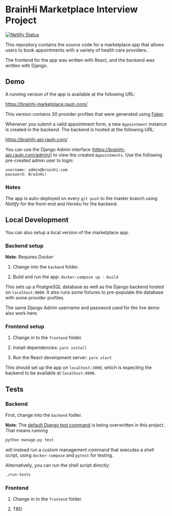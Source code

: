 # BrainHi Marketplace Interview Project

[![Netlify Status](https://api.netlify.com/api/v1/badges/d9c4d943-c416-4254-90c4-af113140a64e/deploy-status)](https://app.netlify.com/sites/brainhi-marketplace-rauln/deploys)


This repository contains the source code for a marketplace app that allows users to book appointments with a variety of health care providers.

The frontend for the app was written with React, and the backend was written with Django.

## Demo

A running version of the app is available at the following URL:

https://brainhi-marketplace.rauln.com/

This version contains 30 provider profiles that were generated using [Faker](backend/marketplace/providers/factories.py).

Whenever you submit a valid appointment form, a new `Appointment` instance is created in the backend. The backend is hosted at the following URL:

https://brainhi-api.rauln.com/

You can use the Django Admin interface (https://brainhi-api.rauln.com/admin/) to view the created `Appointments`. Use the following pre-created admin user to login:

```
username: admin@brainhi.com
password: Bra1nHi!
```

### Notes

The app is auto-deployed on every `git push` to the master branch using _Netlify_ for the front-end and _Heroku_ for the backend.

## Local Development

You can also setup a local version of the marketplace app.

### Backend setup

__Note__: Requires _Docker_

1. Change into the `backend` folder.

2. Build and run the app: `docker-compose up --build`

This sets up a PostgreSQL database as well as the Django backend hosted on `localhost:8000`. It also runs some fixtures to pre-populate the database with some provider profiles.

The same Django Admin username and password used for the live demo also work here.

### Frontend setup

1. Change in to the `frontend` folder.

2. Install dependencies:
    `yarn install`

3. Run the React development server: `yarn start`

This should set up the app on `localhost:3000`, which is expecting the backend to be available at `localhost:8000`.


## Tests

### Backend

First, change into the `backend` fodler.

**Note**: The [default Django test command](https://docs.djangoproject.com/en/2.2/topics/testing/overview/#running-tests) is being overwritten in this project. That means running

```bash
python manage.py test
```

will instead run a custom management command that executes a shell script, using `docker-compose` and `pytest` for testing.

Alternatively, you can run the shell script directly:

```bash
./run-tests
```

### Frontend

1. Change in to the `frontend` folder.

2. TBD
